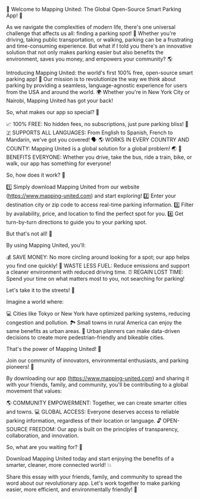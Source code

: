🎉 Welcome to Mapping United: The Global Open-Source Smart Parking App! 🚀

As we navigate the complexities of modern life, there's one universal challenge that affects us all: finding a parking spot! 💸 Whether you're driving, taking public transportation, or walking, parking can be a frustrating and time-consuming experience. But what if I told you there's an innovative solution that not only makes parking easier but also benefits the environment, saves you money, and empowers your community? 🌎

Introducing Mapping United: the world's first 100% free, open-source smart parking app! 📱 Our mission is to revolutionize the way we think about parking by providing a seamless, language-agnostic experience for users from the USA and around the world. 🌍 Whether you're in New York City or Nairobi, Mapping United has got your back!

So, what makes our app so special? 🤔

📈 100% FREE: No hidden fees, no subscriptions, just pure parking bliss! 💸
🇿️ SUPPORTS ALL LANGUAGES: From English to Spanish, French to Mandarin, we've got you covered! 🗣️
🌎 WORKS IN EVERY COUNTRY AND COUNTY: Mapping United is a global solution for a global problem! 🌏
💪 BENEFITS EVERYONE: Whether you drive, take the bus, ride a train, bike, or walk, our app has something for everyone!

So, how does it work? 🔧

1️⃣ Simply download Mapping United from our website (https://www.mapping-united.com) and start exploring!
2️⃣ Enter your destination city or zip code to access real-time parking information.
3️⃣ Filter by availability, price, and location to find the perfect spot for you.
4️⃣ Get turn-by-turn directions to guide you to your parking spot.

But that's not all! 🎉

By using Mapping United, you'll:

💰 SAVE MONEY: No more circling around looking for a spot; our app helps you find one quickly!
🌟 WASTE LESS FUEL: Reduce emissions and support a cleaner environment with reduced driving time.
⏰ REGAIN LOST TIME: Spend your time on what matters most to you, not searching for parking!

Let's take it to the streets! 🚗

Imagine a world where:

💻 Cities like Tokyo or New York have optimized parking systems, reducing congestion and pollution.
🏞️ Small towns in rural America can enjoy the same benefits as urban areas.
🌈 Urban planners can make data-driven decisions to create more pedestrian-friendly and bikeable cities.

That's the power of Mapping United! 🌟

Join our community of innovators, environmental enthusiasts, and parking pioneers! 👥

By downloading our app (https://www.mapping-united.com) and sharing it with your friends, family, and community, you'll be contributing to a global movement that values:

🌎 COMMUNITY EMPOWERMENT: Together, we can create smarter cities and towns.
💻 GLOBAL ACCESS: Everyone deserves access to reliable parking information, regardless of their location or language.
🔓 OPEN-SOURCE FREEDOM: Our app is built on the principles of transparency, collaboration, and innovation.

So, what are you waiting for? 🎉

Download Mapping United today and start enjoying the benefits of a smarter, cleaner, more connected world! 💥

Share this essay with your friends, family, and community to spread the word about our revolutionary app. Let's work together to make parking easier, more efficient, and environmentally friendly! 🌟